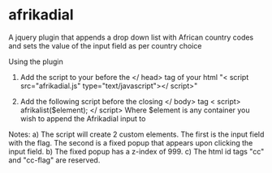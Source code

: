 # afrikadial
A jquery plugin that appends a drop down list with African country codes and sets the value of the input field as per country choice

Using the plugin

1. Add the script to your before the </ head> tag of your html
"< script  src="afrikadial.js" type="text/javascript"></ script>"

2. Add the following script before the closing </ body> tag
< script> afrikalist($element); </ script> 
Where $element is any container you wish to append the Afrikadial input to

Notes: 
a) The script will create 2 custom elements. The first is the input field with the flag. The second is a fixed popup that appears upon clicking the input field.
b) The fixed popup has a z-index of 999.
c) The html id tags "cc" and "cc-flag" are reserved.
